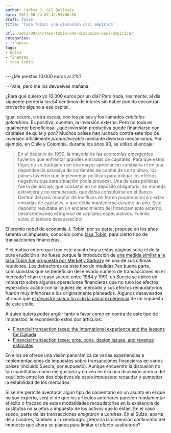 ```yaml
---
author: Carlos J. Gil Bellosta
date: 2011-08-24 07:42:51+00:00
draft: false
title: 'Tasa Tobin: una discusión casi empírica'

url: /2011/08/24/tasa-tobin-una-discusion-casi-empirica/
categories:
- finanzas
tags:
- bolsa
- finanzas
- tasa tobin
---
```


---¿Me prestas 10.000 euros al 2%?

---Vale, pero me los devuelves mañana.

¿Para qué quiero yo 10.000 euros por un día? Para nada, realmente: al día siguiente perdería los 54 céntimos de interés sin haber podido encontrar provecho alguno a ese capital.

Igual ocurre, a otra escala, con los países y los llamados _capitales golondrina_. Es positiva, cuentan, la inversión externa. Pero no toda es igualmente beneficiosa: ¿qué inversión productiva puede financiarse con capitales de quita y pon? Muchos países han luchado contra este tipo de inversión difícilmente ­­_productivizable_ mediante diversos mecanismos. Por ejemplo, en Chile y Colombia, durante los años 90, se utilizó el encaje:

>En el decenio de 1990, la mayoría de las economías emergentes tuvieron que enfrentar grandes entradas de capitales. Para que estos flujos no se tradujeran en una mayor apreciación cambiaria ni en una dependencia excesiva de corrientes de capital de corto plazo, los países tuvieron que implementar políticas para mitigar los efectos negativos que esta situación podía provocar.
>Una de esas políticas fue la del encaje, que consistió en un depósito obligatorio, en moneda extranjera y no remunerado, que debía constituirse en el Banco Central del país receptor de los flujos en forma proporcional a ciertas entradas de capitales, y que debía mantenerse durante un año. Este depósito resultaba en un encarecimiento del financiamiento externo, desincentivando el ingreso de capitales especulativos.
> Fuente: eclac.cl (enlace desaparecido)

El premio nobel de economía J. Tobin, por su parte, propuso en los años setenta un impuesto, conocido como [tasa Tobin](http://es.wikipedia.org/wiki/Tasa_Tobin), para cierto tipo de transacciones financieras.

Y el motivo entero que trae este asunto hoy a estas páginas sería el de la pura erudición si no fuese porque la introducción de [una medida similar a la tasa Tobin fue propuesta por Merkel y Sarkozy](http://www.elpais.com/articulo/economia/Merkel/Sarkozy/lanzan/Gobierno/economico/salvar/euro/elpepieco/20110817elpepieco_1/Tes) en una de sus últimas reuniones. Los detractores de este tipo de medidas ?en buena parte, comisionistas que se benefician del elevado número de transacciones en el mercado? citan el caso sueco: entre 1984 y 1991, en Suecia se aplicó un impuesto sobre algunas operaciones financieras que no tuvo los efectos esperados: acabó con la liquidez del mercado y sus efectos recaudatorios fueron muy inferiores a los originalmente planeados. Algunos desavisados afirman que [el _desastre sueco_ ha sido la _única_ experiencia](http://www.libremercado.com/2011-08-18/el-gran-fiasco-de-la-tasa-tobin-1276432770/) de un impuesto de este estilo.

A quien quiera poder argüir tanto a favor como en contra de este tipo de impuestos, le recomiendo estos dos artículos:

* [Financial transaction taxes: the international experience and the lessons for Canada](http://dsp-psd.pwgsc.gc.ca/Collection-R/LoPBdP/BP/bp419-e.htm)
* [Financial transaction taxes: pros, cons, design issues, and revenue estimates](http://dsp-psd.pwgsc.gc.ca/Collection-R/LoPBdP/BP/bp418-e.htm)

En ellos se ofrece una visión panorámica de varias experiencias e implementaciones de impuestos sobre transacciones financieras en varios países (incluido Suecia, por supuesto). Aunque encuentro la discusión no tan cuantitativa como me gustaría y no veo en ella una discusión acerca del equilibrio entre los dos objetivos de estos impuestos: recaudar y aumentar la estabilidad de los mercados.

Si se me permite aventurar algún tipo de comentario en un asunto en el que no soy experto, será el de que los artículos anteriores parecen fundamentar el éxito o fracaso de estas modalidades recaudatorias en la existencia de sustitutos no sujetos a impuesto de los activos que lo están. En el caso sueco, parte de las transacciones _emigraron_ a Londres. En el Suizo, aparte de a Londres, también a Luxemburgo. ¿Serviría la dimensión _continental_ del impuesto que ahora se planea para limitar el efecto sustitutorio?
